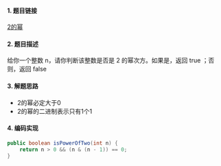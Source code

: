 

#### 1. 题目链接
[2的幂](https://leetcode-cn.com/problems/power-of-two/)

#### 2. 题目描述
给你一个整数 n，请你判断该整数是否是 2 的幂次方。如果是，返回 true ；否则，返回 false

#### 3. 解题思路
* 2的幂必定大于0
* 2的幂的二进制表示只有1个1

#### 4. 编码实现
``` java
public boolean isPowerOfTwo(int n) {
    return n > 0 && (n & (n - 1)) == 0;
}
```
